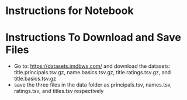 # Instructions for Notebook

# Instructions To Download and Save Files

* Go to: https://datasets.imdbws.com/ and download the datasets: title.principals.tsv.gz, name.basics.tsv.gz, title.ratings.tsv.gz, and title.basics.tsv.gz
* save the three files in the data folder as principals.tsv, names.tsv, ratings.tsv, and titles.tsv respectively
